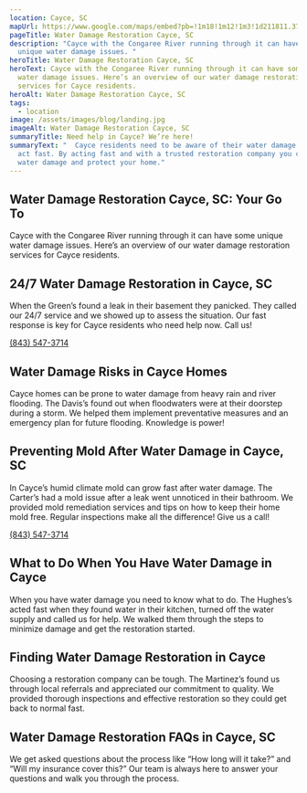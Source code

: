 ```yaml
---
location: Cayce, SC
mapUrl: https://www.google.com/maps/embed?pb=!1m18!1m12!1m3!1d211811.37524779694!2d-81.25327623284156!3d33.952629946834136!2m3!1f0!2f0!3f0!3m2!1i1024!2i768!4f13.1!3m3!1m2!1s0x88f8bb9aed1c6351%3A0x20f9610a34d97544!2sCayce%2C%20SC%2C%20USA!5e0!3m2!1sen!2sph!4v1728666877482!5m2!1sen!2sph
pageTitle: Water Damage Restoration Cayce, SC
description: "Cayce with the Congaree River running through it can have some
  unique water damage issues. "
heroTitle: Water Damage Restoration Cayce, SC
heroText: Cayce with the Congaree River running through it can have some unique
  water damage issues. Here’s an overview of our water damage restoration
  services for Cayce residents.
heroAlt: Water Damage Restoration Cayce, SC
tags:
  - location
image: /assets/images/blog/landing.jpg
imageAlt: Water Damage Restoration Cayce, SC
summaryTitle: Need help in Cayce? We’re here!
summaryText: "  Cayce residents need to be aware of their water damage risks and
  act fast. By acting fast and with a trusted restoration company you can manage
  water damage and protect your home."
---
```

## Water Damage Restoration Cayce, SC: Your Go To

Cayce with the Congaree River running through it can have some unique water damage issues. Here’s an overview of our water damage restoration services for Cayce residents.



## 24/7 Water Damage Restoration in Cayce, SC

When the Green’s found a leak in their basement they panicked. They called our 24/7 service and we showed up to assess the situation. Our fast response is key for Cayce residents who need help now. Call us! 

[(843) 547-3714](tel:8435473714)

## Water Damage Risks in Cayce Homes

Cayce homes can be prone to water damage from heavy rain and river flooding. The Davis’s found out when floodwaters were at their doorstep during a storm. We helped them implement preventative measures and an emergency plan for future flooding. Knowledge is power!



## Preventing Mold After Water Damage in Cayce, SC

In Cayce’s humid climate mold can grow fast after water damage. The Carter’s had a mold issue after a leak went unnoticed in their bathroom. We provided mold remediation services and tips on how to keep their home mold free. Regular inspections make all the difference! Give us a call! 

[(843) 547-3714](tel:8435473714)

## What to Do When You Have Water Damage in Cayce

When you have water damage you need to know what to do. The Hughes’s acted fast when they found water in their kitchen, turned off the water supply and called us for help. We walked them through the steps to minimize damage and get the restoration started.



## Finding Water Damage Restoration in Cayce

Choosing a restoration company can be tough. The Martinez’s found us through local referrals and appreciated our commitment to quality. We provided thorough inspections and effective restoration so they could get back to normal fast. 



## Water Damage Restoration FAQs in Cayce, SC

We get asked questions about the process like “How long will it take?” and “Will my insurance cover this?” Our team is always here to answer your questions and walk you through the process.
